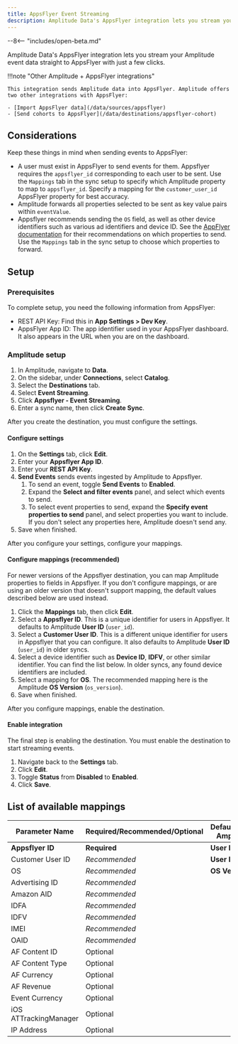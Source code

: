 ```yaml
---
title: AppsFlyer Event Streaming
description: Amplitude Data's AppsFlyer integration lets you stream your Amplitude event data straight to AppsFlyer with just a few clicks.
---
```


--8<-- "includes/open-beta.md"

Amplitude Data's AppsFlyer integration lets you stream your Amplitude event data straight to AppsFlyer with just a few clicks.

!!!note "Other Amplitude + AppsFlyer integrations"

    This integration sends Amplitude data into AppsFlyer. Amplitude offers two other integrations with AppsFlyer:

    - [Import AppsFlyer data](/data/sources/appsflyer)
    - [Send cohorts to AppsFlyer](/data/destinations/appsflyer-cohort)

## Considerations

Keep these things in mind when sending events to AppsFlyer:

- A user must exist in AppsFlyer to send events for them. Appsflyer requires the `appsflyer_id` corresponding to each user to be sent. Use the `Mappings` tab in the sync setup to specify which Amplitude property to map to `appsflyer_id`. Specify a mapping for the `customer_user_id` AppsFlyer property for best accuracy.
- Amplitude forwards all properties selected to be sent as key value pairs within `eventValue`.
- Appsflyer recommends sending the `OS` field, as well as other device identifiers such as various ad identifiers and device ID. See the [AppFlyer documentation](https://support.appsflyer.com/hc/en-us/articles/207034486#payload-parameters) for their recommendations on which properties to send. Use the `Mappings` tab in the sync setup to choose which properties to forward.

## Setup

### Prerequisites

To complete setup, you need the following information from AppsFlyer:

- REST API Key: Find this in **App Settings > Dev Key**.
- AppsFlyer App ID: The app identifier used in your AppsFlyer dashboard. It also appears in the URL when you are on the dashboard.

### Amplitude setup

1. In Amplitude, navigate to **Data**.
2. On the sidebar, under **Connections**, select **Catalog**.
3. Select the **Destinations** tab.
4. Select **Event Streaming**.
5. Click **Appsflyer - Event Streaming**.
6. Enter a sync name, then click **Create Sync**.

After you create the destination, you must configure the settings.

#### Configure settings

1. On the **Settings** tab, click **Edit**.
2. Enter your **Appsflyer App ID**.
3. Enter your **REST API Key**.
4. **Send Events** sends events ingested by Amplitude to Appsflyer.
      1. To send an event, toggle **Send Events** to **Enabled**.
      2. Expand the **Select and filter events** panel, and select which events to send.
      3. To select event properties to send, expand the **Specify event properties to send** panel, and select properties you want to include. If you don't select any properties here, Amplitude doesn't send any.
5. Save when finished.

After you configure your settings, configure your mappings.

#### Configure mappings (recommended)

For newer versions of the Appsflyer destination, you can map Amplitude properties to fields in Appsflyer. If you don't configure mappings, or are using an older version that doesn't support mapping, the default values described below are used instead.

1. Click the **Mappings** tab, then click **Edit**.
2. Select a **Appsflyer ID**. This is a unique identifier for users in Appsflyer. It defaults to Amplitude **User ID** (`user_id`).
3. Select a **Customer User ID**. This is a different unique identifier for users in Appsflyer that you can configure. It also defaults to Amplitude **User ID** (`user_id`) in older syncs.
4. Select a device identifier such as **Device ID**, **IDFV**, or other similar identifier. You can find the list below. In older syncs, any found device identifiers are included.
5. Select a mapping for **OS**. The recommended mapping here is the Amplitude **OS Version** (`os_version`).
6. Save when finished.

After you configure mappings, enable the destination.

#### Enable integration

The final step is enabling the destination. You must enable the destination to start streaming events.

1. Navigate back to the **Settings** tab.
2. Click **Edit**.
3. Toggle **Status** from **Disabled** to **Enabled**.
4. Click **Save**.

## List of available mappings

| Parameter Name        | Required/Recommended/Optional | Default/Recommended Amplitude Property |
| --------------------- | ----------------------------- | -------------------------------------- |
| **Appsflyer ID**      | **Required**                  | **User ID**                            |
| Customer User ID      | *Recommended*                 | **User ID**                            |
| OS                    | *Recommended*                 | **OS Version**                         |
| Advertising ID        | *Recommended*                 |                                        |
| Amazon AID            | *Recommended*                 |                                        |
| IDFA                  | *Recommended*                 |                                        |
| IDFV                  | *Recommended*                 |                                        |
| IMEI                  | *Recommended*                 |                                        |
| OAID                  | *Recommended*                 |                                        |
| AF Content ID         | Optional                      |                                        |
| AF Content Type       | Optional                      |                                        |
| AF Currency           | Optional                      |                                        |
| AF Revenue            | Optional                      |                                        |
| Event Currency        | Optional                      |                                        |
| iOS ATTrackingManager | Optional                      |                                        |
| IP Address            | Optional                      |                                        |
